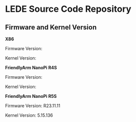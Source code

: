 # LEDE Source Code Repository

## Firmware and Kernel Version

**X86**

Firmware Version: 

Kernel Version: 

**FriendlyArm NanoPi R4S**

Firmware Version: 

Kernel Version: 

**FriendlyArm NanoPi R5S**

Firmware Version: R23.11.11

Kernel Version: 5.15.136
